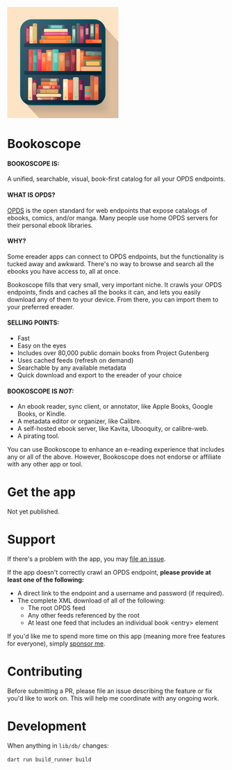 ![Illustration of a square bookshelf stocked with several books](icons/icon_256.png)

# Bookoscope

#### BOOKOSCOPE IS:

A unified, searchable, visual, book-first catalog for all your OPDS endpoints.

#### WHAT IS OPDS?

[OPDS](https://opds.io/) is the open standard for web endpoints that expose catalogs of ebooks, comics, and/or manga. Many people use home OPDS servers for their personal ebook libraries.

#### WHY?

Some ereader apps can connect to OPDS endpoints, but the functionality is tucked away and awkward. There's no way to browse and search all the ebooks you have access to, all at once.

Bookoscope fills that very small, very important niche. It crawls your OPDS endpoints, finds and caches all the books it can, and lets you easily download any of them to your device. From there, you can import them to your preferred ereader.

#### SELLING POINTS:

- Fast
- Easy on the eyes
- Includes over 80,000 public domain books from Project Gutenberg
- Uses cached feeds (refresh on demand)
- Searchable by any available metadata
- Quick download and export to the ereader of your choice

#### BOOKOSCOPE IS *NOT:*

- An ebook reader, sync client, or annotator, like Apple Books, Google Books, or Kindle.
- A metadata editor or organizer, like Calibre.
- A self-hosted ebook server, like Kavita, Ubooquity, or calibre-web.
- A pirating tool.

You can use Bookoscope to enhance an e-reading experience that includes any or all of the above. However, Bookoscope does not endorse or affiliate with any other app or tool.

# Get the app

<!-- Visit [isaaclyman.com/bookoscope](https://isaaclyman.com/bookoscope/) for links to download on the App Store and Google Play. -->

Not yet published.

# Support

If there's a problem with the app, you may [file an issue](https://github.com/isaaclyman/bookoscope/issues).

If the app doesn't correctly crawl an OPDS endpoint, **please provide at least one of the following:**

- A direct link to the endpoint and a username and password (if required).
- The complete XML download of all of the following:
  - The root OPDS feed
  - Any other feeds referenced by the root
  - At least one feed that includes an individual book \<entry> element

If you'd like me to spend more time on this app (meaning more free features for everyone), simply [sponsor me](https://ko-fi.com/isaaclyman).

# Contributing

Before submitting a PR, please file an issue describing the feature or fix you'd like to work on. This will help me coordinate with any ongoing work.

# Development

When anything in `lib/db/` changes:

`dart run build_runner build`